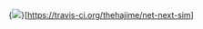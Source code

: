 {<img src="https://travis-ci.org/thehajime/net-next-sim.png" />}[https://travis-ci.org/thehajime/net-next-sim]

